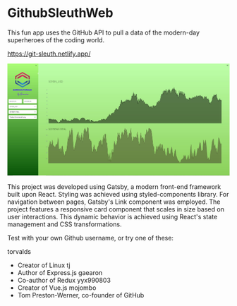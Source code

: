 # GithubSleuthWeb

This fun app uses the GitHub API to pull a data of the modern-day superheroes of the coding world.

https://git-sleuth.netlify.app/

![COT_app](https://github.com/gamaiun/Agriculturals-Dashboard/blob/main/data/agri.JPG)

This project was developed using Gatsby, a modern front-end framework built upon React. Styling was achieved using styled-components library. For navigation between pages, Gatsby's Link component was employed. The project features a responsive card component that scales in size based on user interactions. This dynamic behavior is achieved using React's state management and CSS transformations.

Test with your own Github username, or try one of these:

torvalds
- Creator of Linux
tj
- Author of Express.js
gaearon
- Co-author of Redux
yyx990803
- Creator of Vue.js
mojombo
- Tom Preston-Werner, co-founder of GitHub
